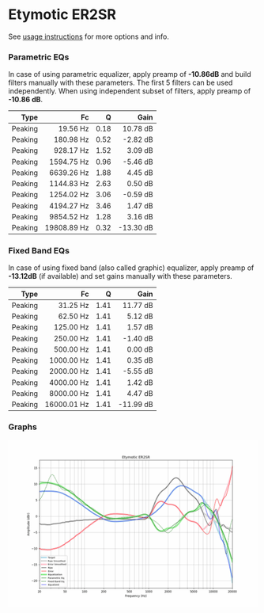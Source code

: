 # Etymotic ER2SR
See [usage instructions](https://github.com/jaakkopasanen/AutoEq#usage) for more options and info.

### Parametric EQs
In case of using parametric equalizer, apply preamp of **-10.86dB** and build filters manually
with these parameters. The first 5 filters can be used independently.
When using independent subset of filters, apply preamp of **-10.86 dB**.

| Type    | Fc          |    Q | Gain      |
|--------:|------------:|-----:|----------:|
| Peaking | 19.56 Hz    | 0.18 | 10.78 dB  |
| Peaking | 180.98 Hz   | 0.52 | -2.82 dB  |
| Peaking | 928.17 Hz   | 1.52 | 3.09 dB   |
| Peaking | 1594.75 Hz  | 0.96 | -5.46 dB  |
| Peaking | 6639.26 Hz  | 1.88 | 4.45 dB   |
| Peaking | 1144.83 Hz  | 2.63 | 0.50 dB   |
| Peaking | 1254.02 Hz  | 3.06 | -0.59 dB  |
| Peaking | 4194.27 Hz  | 3.46 | 1.47 dB   |
| Peaking | 9854.52 Hz  | 1.28 | 3.16 dB   |
| Peaking | 19808.89 Hz | 0.32 | -13.30 dB |

### Fixed Band EQs
In case of using fixed band (also called graphic) equalizer, apply preamp of **-13.12dB**
(if available) and set gains manually with these parameters.

| Type    | Fc          |    Q | Gain      |
|--------:|------------:|-----:|----------:|
| Peaking | 31.25 Hz    | 1.41 | 11.77 dB  |
| Peaking | 62.50 Hz    | 1.41 | 5.12 dB   |
| Peaking | 125.00 Hz   | 1.41 | 1.57 dB   |
| Peaking | 250.00 Hz   | 1.41 | -1.40 dB  |
| Peaking | 500.00 Hz   | 1.41 | 0.00 dB   |
| Peaking | 1000.00 Hz  | 1.41 | 0.35 dB   |
| Peaking | 2000.00 Hz  | 1.41 | -5.55 dB  |
| Peaking | 4000.00 Hz  | 1.41 | 1.42 dB   |
| Peaking | 8000.00 Hz  | 1.41 | 4.47 dB   |
| Peaking | 16000.01 Hz | 1.41 | -11.99 dB |

### Graphs
![](./Etymotic%20ER2SR.png)